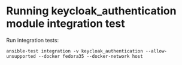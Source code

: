 <!--
Copyright (c) Ansible Project
GNU General Public License v3.0+ (see LICENSES/GPL-3.0-or-later.txt or https://www.gnu.org/licenses/gpl-3.0.txt)
SPDX-License-Identifier: GPL-3.0-or-later
-->
# Running keycloak_authentication module integration test

Run integration tests:

    ansible-test integration -v keycloak_authentication --allow-unsupported --docker fedora35 --docker-network host